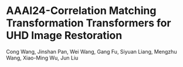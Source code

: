 # AAAI24-Correlation Matching Transformation Transformers for UHD Image Restoration

Cong Wang, Jinshan Pan, Wei Wang, Gang Fu, Siyuan Liang, Mengzhu Wang, Xiao-Ming Wu, Jun Liu
